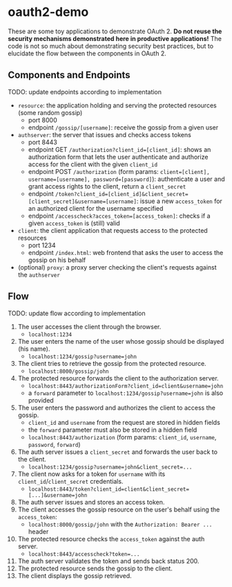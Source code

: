 # oauth2-demo

These are some toy applications to demonstrate OAuth 2. **Do not reuse the
security mechanisms demonstrated here in productive applications!** The code is
not so much about demonstrating security best practices, but to  elucidate the
flow between the components in OAuth 2.

## Components and Endpoints

TODO: update endpoints according to implementation

- `resource`: the application holding and serving the protected resources (some
  random gossip)
    - port 8000
    - endpoint `/gossip/[username]`: receive the gossip from a given user
- `authserver`: the server that issues and checks access tokens
    - port 8443
    - endpoint GET `/authorization?client_id=[client_id]`: shows an
      authorization form that lets the user authenticate and authorize access
      for the client with the given `client_id`
    - endpoint POST `/authorization` (form params: `client=[client],
      username=[username], password=[password]`): authenticate a user and grant
      access rights to the client, return a `client_secret`
    - endpoint
      `/token?client_id=[client_id]&client_secret=[client_secret]&username=[username]`:
      issue a new `access_token` for an authorized client for the username
      specified
    - endpoint `/accesscheck?acces_token=[access_token]`: checks if a given
      `access_token` is (still) valid
- `client`: the client application that requests access to the protected
  resources
    - port 1234 
    - endpoint `/index.html`: web frontend that asks the user to access the
      gossip on his behalf
- (optional) `proxy`: a proxy server checking the client's requests against the
  `authserver`

## Flow

TODO: update flow according to implementation

1. The user accesses the client through the browser.
    - `localhost:1234`
2. The user enters the name of the user whose gossip should be displayed (his name).
    - `localhost:1234/gossip?username=john`
3. The client tries to retrieve the gossip from the protected resource.
    - `localhost:8000/gossip/john`
4. The protected resource forwards the client to the authorization server.
    - `localhost:8443/authorizationForm?client_id=client&username=john`
    - a `forward` parameter to `localhost:1234/gossip?username=john` is also
      provided
5. The user enters the password and authorizes the client to access the gossip.
    - `client_id` and `username` from the request are stored in hidden fields
    - the `forward` parameter must also be stored in a hidden field
    - `localhost:8443/authorization` (form params: `client_id`, `username`, `password`, `forward`)
6. The auth server issues a `client_secret` and forwards the user back to the client.
    - `localhost:1234/gossip?username=john&client_secret=...`
7. The client now asks for a token for `username` with its `client_id`/`client_secret` credentials.
    - `localhost:8443/token?client_id=client&client_secret=[...]&username=john`
8. The auth server issues and stores an access token.
9. The client accesses the gossip resource on the user's behalf using the `access_token`:
    - `localhost:8000/gossip/john` with the `Authorization: Bearer ...` header
10. The protected resource checks the `access_token` against the auth server.
    - `localhost:8443/accesscheck?token=...`
11. The auth server validates the token and sends back status 200.
12. The protected resource sends the gossip to the client.
13. The client displays the gossip retrieved.
